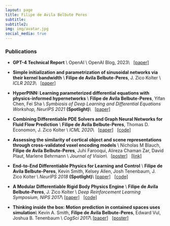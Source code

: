```yaml
---
layout: page
title: Filipe de Avila Belbute Peres
subtitle: 
subtitle2: 
img: img/avatar.jpg
social_media: true
---
```


### Publications

* __GPT-4 Technical Report__ \\
OpenAI \\
OpenAI Blog, 2023\\
&nbsp; 
<a href="https://arxiv.org/pdf/2303.08774.pdf" target="_blank">[paper]</a>

* __Simple initialization and parametrization of sinusoidal networks via their kernel bandwidth__ \\
__Filipe de Avila Belbute-Peres__, J. Zico Kolter \\
_ICLR 2023_\\
&nbsp; 
<a href="https://arxiv.org/abs/2211.14503" target="_blank">[paper]</a>

* __HyperPINN: Learning parameterized differential equations with physics-informed hypernetworks__ \\
__Filipe de Avila Belbute-Peres__, Yifan Chen, Fei Sha \\
_Symbiosis of Deep Learning and Differential Equations Workshop, NeurIPS 2021_ **(Spotlight)**\\
&nbsp; 
<a href="https://arxiv.org/pdf/2111.01008.pdf" target="_blank">[paper]</a>


* __Combining Differentiable PDE Solvers and Graph Neural Networks for Fluid Flow Prediction__ \\
__Filipe de Avila Belbute-Peres__, Thomas D. Economon, J. Zico Kolter \\
_ICML 2020_\\
&nbsp; 
<a href="https://arxiv.org/pdf/2007.04439" target="_blank">[paper]</a>
&nbsp; 
<a href="https://github.com/locuslab/cfd-gcn" target="_blank">[code]</a>


* __Assessing the similarity of cortical object and scene representations through cross-validated voxel encoding models__ \\
Nicholas M Blauch, __Filipe de Avila Belbute-Peres__, Juhi Farooqui, Alireza Chaman Zar, David Plaut, Marlene Behrmann \\
_Journal of Vision_\\
&nbsp; 
<a href="files/2019/assessing_the_similarity.pdf" target="_blank">[poster]</a>
&nbsp; 
<a href="https://jov.arvojournals.org/article.aspx?articleid=2750674" target="_blank">[link]</a>


* __End-to-End Differentiable Physics for Learning and Control__ \\
__Filipe de Avila Belbute-Peres__, Kevin Smith, Kelsey Allen, Josh Tenenbaum, J. Zico Kolter \\
_NeurIPS 2018_ **(Spotlight)**\\
<a href="http://papers.nips.cc/paper/7948-end-to-end-differentiable-physics-for-learning-and-control" target="_blank">[paper]</a>
&nbsp; 
<a href="https://github.com/locuslab/lcp-physics" target="_blank">[code]</a>


* __A Modular Differentiable Rigid Body Physics Engine__ \\
__Filipe de Avila Belbute-Peres__, J. Zico Kolter \\
_Deep Reinforcement Learning Symposium, NIPS 2017_\\
<a href="https://drive.google.com/open?id=1K8t4gQExFXbuG4F9Zd2_30Y5wtpdEST7" target="_blank">[paper]</a>
&nbsp; 
<a href="https://github.com/locuslab/lcp-physics" target="_blank">[code]</a>


* __Thinking inside the box: Motion prediction in contained spaces uses simulation__\\
 Kevin A. Smith, __Filipe de Avila Belbute-Peres__, Edward Vul, Joshua B. Tenenbaum \\
 _CogSci 2017_\\
<a href="http://scripts.mit.edu/~k2smith/publications/Smith_CogSci_Topology.pdf" target="_blank">[paper]</a>
&nbsp; 
<a href="http://www.mit.edu/~k2smith/posters/Poster_Topology.pdf" target="_blank">[poster]</a>
